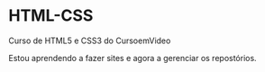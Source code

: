 # HTML-CSS
 Curso de HTML5 e CSS3 do CursoemVideo

 Estou aprendendo a fazer sites e agora a gerenciar os repostórios.
 

